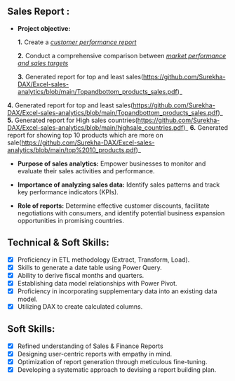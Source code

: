 ## Sales Report :


- **Project objective:** 

    **1.** Create a _[customer performance report](https://github.com/Surekha-DAX/Excel-sales-analytics/blob/main/customer_performance%20Report.pdf)_ 

    **2.** Conduct a comprehensive comparison between _[market performance and sales targets](https://github.com/Surekha-DAX/Excel-sales-analytics/blob/main/Market_performance%20vs%20Target.pdf)_

	**3.** Generated report for top and least sales(https://github.com/Surekha-DAX/Excel-sales-analytics/blob/main/Topandbottom_products_sales.pdf)_

**4.** Generated report for top and least sales(https://github.com/Surekha-DAX/Excel-sales-analytics/blob/main/Topandbottom_products_sales.pdf)_
**5.** Generated report for High sales countries(https://github.com/Surekha-DAX/Excel-sales-analytics/blob/main/highsale_countries.pdf)_
**6.** Generated report for showing top 10 products which are more on sale(https://github.com/Surekha-DAX/Excel-sales-analytics/blob/main/top%2010_products.pdf)_



- **Purpose of sales analytics:** Empower businesses to monitor and evaluate their sales activities and performance.

- **Importance of analyzing sales data:** Identify sales patterns and track key performance indicators (KPIs).

- **Role of reports:** Determine effective customer discounts, facilitate negotiations with consumers, and identify potential business expansion opportunities in promising countries.



## Technical & Soft Skills:
- [x]	Proficiency in ETL methodology (Extract, Transform, Load).
- [x]	Skills to generate a date table using Power Query.
- [x]	Ability to derive fiscal months and quarters.
- [x]	Establishing data model relationships with Power Pivot.
- [x]	Proficiency in incorporating supplementary data into an existing data model.
- [x]	Utilizing DAX to create calculated columns.

## Soft Skills:
- [x]	Refined understanding of Sales & Finance Reports
- [x]	Designing user-centric reports with empathy in mind.
- [x]	Optimization of report generation through meticulous fine-tuning.
- [x]	Developing a systematic approach to devising a report building plan.
